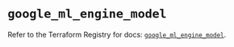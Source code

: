 # `google_ml_engine_model`

Refer to the Terraform Registry for docs: [`google_ml_engine_model`](https://registry.terraform.io/providers/hashicorp/google/6.27.0/docs/resources/ml_engine_model).

